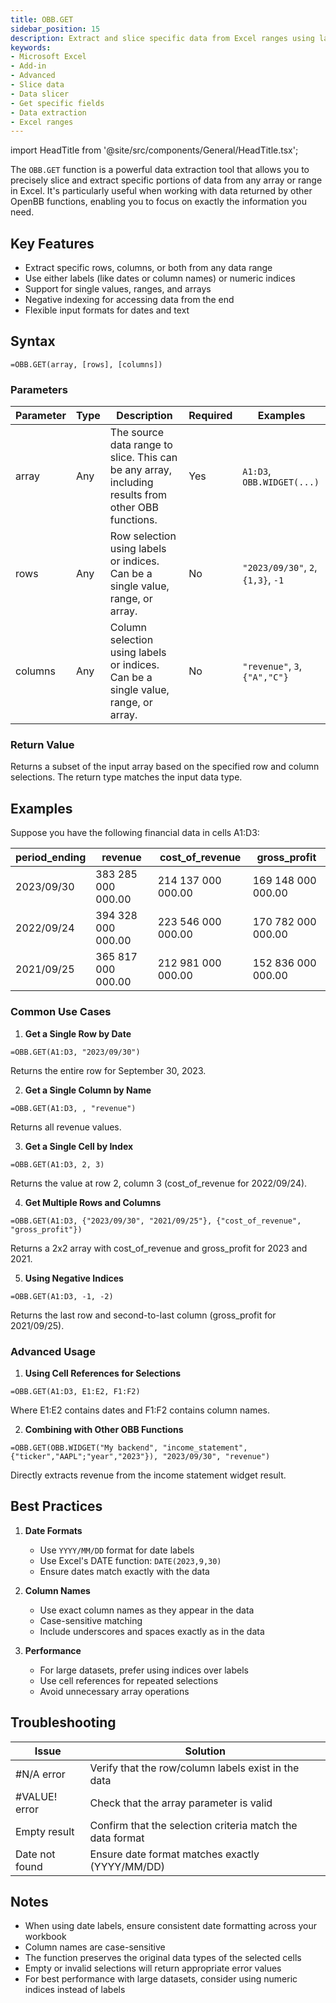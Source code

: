 ```yaml
---
title: OBB.GET
sidebar_position: 15
description: Extract and slice specific data from Excel ranges using labels or indices
keywords:
- Microsoft Excel
- Add-in
- Advanced
- Slice data
- Data slicer
- Get specific fields
- Data extraction
- Excel ranges
---
```


<!-- markdownlint-disable MD033 -->
import HeadTitle from '@site/src/components/General/HeadTitle.tsx';

<HeadTitle title="OBB.GET | OpenBB Add-in for Excel Docs" />

The `OBB.GET` function is a powerful data extraction tool that allows you to precisely slice and extract specific portions of data from any array or range in Excel. It's particularly useful when working with data returned by other OpenBB functions, enabling you to focus on exactly the information you need.

## Key Features

- Extract specific rows, columns, or both from any data range
- Use either labels (like dates or column names) or numeric indices
- Support for single values, ranges, and arrays
- Negative indexing for accessing data from the end
- Flexible input formats for dates and text

## Syntax

```excel
=OBB.GET(array, [rows], [columns])
```

### Parameters

| Parameter | Type | Description | Required | Examples |
|-----------|------|-------------|----------|----------|
| array | Any | The source data range to slice. This can be any array, including results from other OBB functions. | Yes | `A1:D3`, `OBB.WIDGET(...)` |
| rows | Any | Row selection using labels or indices. Can be a single value, range, or array. | No | `"2023/09/30"`, `2`, `{1,3}`, `-1` |
| columns | Any | Column selection using labels or indices. Can be a single value, range, or array. | No | `"revenue"`, `3`, `{"A","C"}` |

### Return Value

Returns a subset of the input array based on the specified row and column selections. The return type matches the input data type.

## Examples

Suppose you have the following financial data in cells A1:D3:

| period_ending | revenue            | cost_of_revenue    | gross_profit       |
|---------------|--------------------|--------------------|--------------------|
| 2023/09/30    | 383 285 000 000.00 | 214 137 000 000.00 | 169 148 000 000.00 |
| 2022/09/24    | 394 328 000 000.00 | 223 546 000 000.00 | 170 782 000 000.00 |
| 2021/09/25    | 365 817 000 000.00 | 212 981 000 000.00 | 152 836 000 000.00 |

### Common Use Cases

1. **Get a Single Row by Date**

```excel
=OBB.GET(A1:D3, "2023/09/30")
```

Returns the entire row for September 30, 2023.

2. **Get a Single Column by Name**

```excel
=OBB.GET(A1:D3, , "revenue")
```

Returns all revenue values.

3. **Get a Single Cell by Index**

```excel
=OBB.GET(A1:D3, 2, 3)
```

Returns the value at row 2, column 3 (cost_of_revenue for 2022/09/24).

4. **Get Multiple Rows and Columns**

```excel
=OBB.GET(A1:D3, {"2023/09/30", "2021/09/25"}, {"cost_of_revenue", "gross_profit"})
```

Returns a 2x2 array with cost_of_revenue and gross_profit for 2023 and 2021.

5. **Using Negative Indices**

```excel
=OBB.GET(A1:D3, -1, -2)
```

Returns the last row and second-to-last column (gross_profit for 2021/09/25).

### Advanced Usage

1. **Using Cell References for Selections**

```excel
=OBB.GET(A1:D3, E1:E2, F1:F2)
```

Where E1:E2 contains dates and F1:F2 contains column names.

2. **Combining with Other OBB Functions**

```excel
=OBB.GET(OBB.WIDGET("My backend", "income_statement", {"ticker","AAPL";"year","2023"}), "2023/09/30", "revenue")
```

Directly extracts revenue from the income statement widget result.

## Best Practices

1. **Date Formats**
   - Use `YYYY/MM/DD` format for date labels
   - Use Excel's DATE function: `DATE(2023,9,30)`
   - Ensure dates match exactly with the data

2. **Column Names**
   - Use exact column names as they appear in the data
   - Case-sensitive matching
   - Include underscores and spaces exactly as in the data

3. **Performance**
   - For large datasets, prefer using indices over labels
   - Use cell references for repeated selections
   - Avoid unnecessary array operations

## Troubleshooting

| Issue | Solution |
|-------|----------|
| #N/A error | Verify that the row/column labels exist in the data |
| #VALUE! error | Check that the array parameter is valid |
| Empty result | Confirm that the selection criteria match the data format |
| Date not found | Ensure date format matches exactly (YYYY/MM/DD) |

## Notes

- When using date labels, ensure consistent date formatting across your workbook
- Column names are case-sensitive
- The function preserves the original data types of the selected cells
- Empty or invalid selections will return appropriate error values
- For best performance with large datasets, consider using numeric indices instead of labels
